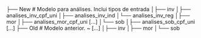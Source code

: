 ├── New # Modelo para análises. Inclui tipos de entrada
│├── inv
 │├── analises_inv_cpf_uni
 │├── analises_inv_ind
 │└── analises_inv_reg
│├── mor
 │├── analises_mor_cpf_uni
  [...]
│└── sob
 │├── analises_sob_cpf_uni
  [...]
├── Old # Modelo anterior. ~ [...]
│├── inv
│├── mor
│└── sob

